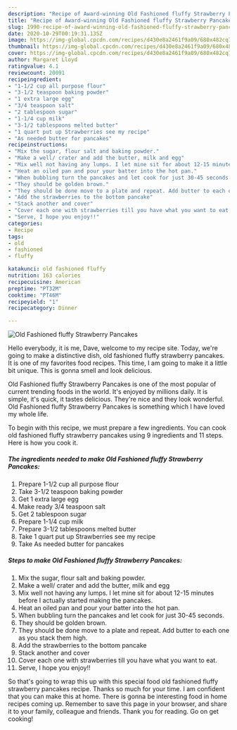 ```yaml
---
description: "Recipe of Award-winning Old Fashioned fluffy Strawberry Pancakes"
title: "Recipe of Award-winning Old Fashioned fluffy Strawberry Pancakes"
slug: 1990-recipe-of-award-winning-old-fashioned-fluffy-strawberry-pancakes
date: 2020-10-29T00:19:31.135Z
image: https://img-global.cpcdn.com/recipes/d430e8a2461f9a09/680x482cq70/old-fashioned-fluffy-strawberry-pancakes-recipe-main-photo.jpg
thumbnail: https://img-global.cpcdn.com/recipes/d430e8a2461f9a09/680x482cq70/old-fashioned-fluffy-strawberry-pancakes-recipe-main-photo.jpg
cover: https://img-global.cpcdn.com/recipes/d430e8a2461f9a09/680x482cq70/old-fashioned-fluffy-strawberry-pancakes-recipe-main-photo.jpg
author: Margaret Lloyd
ratingvalue: 4.1
reviewcount: 20091
recipeingredient:
- "1-1/2 cup all purpose flour"
- "3-1/2 teaspoon baking powder"
- "1 extra large egg"
- "3/4 teaspoon salt"
- "2 tablespoon sugar"
- "1-1/4 cup milk"
- "3-1/2 tablespoons melted butter"
- "1 quart put up Strawberries see my recipe"
- "As needed butter for pancakes"
recipeinstructions:
- "Mix the sugar, flour salt and baking powder."
- "Make a well/ crater and add the butter, milk and egg"
- "Mix well not having any lumps. I let mine sit for about 12-15 minutes before I actually started making the pancakes."
- "Heat an oiled pan and pour your batter into the hot pan."
- "When bubbling turn the pancakes and let cook for just 30-45 seconds."
- "They should be golden brown."
- "They should be done move to a plate and repeat. Add butter to each one as you stack them high."
- "Add the strawberries to the bottom pancake"
- "Stack another and cover"
- "Cover each one with strawberries till you have what you want to eat."
- "Serve, I hope you enjoy!!"
categories:
- Recipe
tags:
- old
- fashioned
- fluffy

katakunci: old fashioned fluffy 
nutrition: 163 calories
recipecuisine: American
preptime: "PT32M"
cooktime: "PT46M"
recipeyield: "1"
recipecategory: Dinner

---
```



![Old Fashioned fluffy Strawberry Pancakes](https://img-global.cpcdn.com/recipes/d430e8a2461f9a09/680x482cq70/old-fashioned-fluffy-strawberry-pancakes-recipe-main-photo.jpg)

Hello everybody, it is me, Dave, welcome to my recipe site. Today, we're going to make a distinctive dish, old fashioned fluffy strawberry pancakes. It is one of my favorites food recipes. This time, I am going to make it a little bit unique. This is gonna smell and look delicious.

Old Fashioned fluffy Strawberry Pancakes is one of the most popular of current trending foods in the world. It's enjoyed by millions daily. It is simple, it's quick, it tastes delicious. They're nice and they look wonderful. Old Fashioned fluffy Strawberry Pancakes is something which I have loved my whole life.




To begin with this recipe, we must prepare a few ingredients. You can cook old fashioned fluffy strawberry pancakes using 9 ingredients and 11 steps. Here is how you cook it.

<!--inarticleads1-->

##### The ingredients needed to make Old Fashioned fluffy Strawberry Pancakes:

1. Prepare 1-1/2 cup all purpose flour
1. Take 3-1/2 teaspoon baking powder
1. Get 1 extra large egg
1. Make ready 3/4 teaspoon salt
1. Get 2 tablespoon sugar
1. Prepare 1-1/4 cup milk
1. Prepare 3-1/2 tablespoons melted butter
1. Take 1 quart put up Strawberries see my recipe
1. Take As needed butter for pancakes




<!--inarticleads2-->

##### Steps to make Old Fashioned fluffy Strawberry Pancakes:

1. Mix the sugar, flour salt and baking powder.
1. Make a well/ crater and add the butter, milk and egg
1. Mix well not having any lumps. I let mine sit for about 12-15 minutes before I actually started making the pancakes.
1. Heat an oiled pan and pour your batter into the hot pan.
1. When bubbling turn the pancakes and let cook for just 30-45 seconds.
1. They should be golden brown.
1. They should be done move to a plate and repeat. Add butter to each one as you stack them high.
1. Add the strawberries to the bottom pancake
1. Stack another and cover
1. Cover each one with strawberries till you have what you want to eat.
1. Serve, I hope you enjoy!!




So that's going to wrap this up with this special food old fashioned fluffy strawberry pancakes recipe. Thanks so much for your time. I am confident that you can make this at home. There is gonna be interesting food in home recipes coming up. Remember to save this page in your browser, and share it to your family, colleague and friends. Thank you for reading. Go on get cooking!
